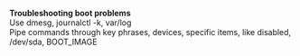 __Troubleshooting boot problems__  
Use dmesg, journalctl -k, var/log  
Pipe commands through key phrases, devices, specific items, like disabled, /dev/sda, BOOT_IMAGE
